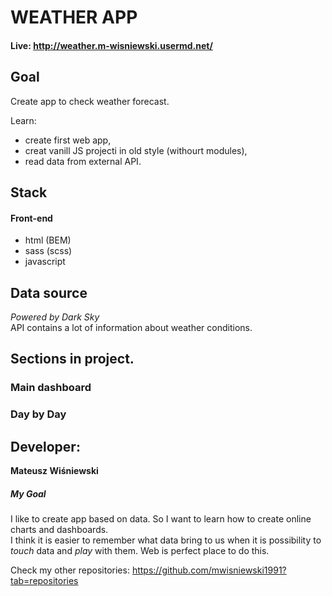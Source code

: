 # WEATHER APP
#### Live: http://weather.m-wisniewski.usermd.net/

## Goal
Create app to check weather forecast.

Learn:
- create first web app,
- creat vanill JS projecti in old style (withourt modules),
- read data from external API.

## Stack
#### Front-end
- html (BEM)
- sass (scss)
- javascript

## Data source
*Powered by Dark Sky*\
API contains a lot of information about weather conditions. 


## Sections in project.
### Main dashboard
### Day by Day


## Developer:
**Mateusz Wiśniewski**
##### My Goal
I like to create app based on data. So I want to learn how to create online charts and dashboards.\
I think it is easier to remember what data bring to us when it is possibility to *touch* data and *play* with them. Web is perfect place to do this.

Check my other repositories:
https://github.com/mwisniewski1991?tab=repositories